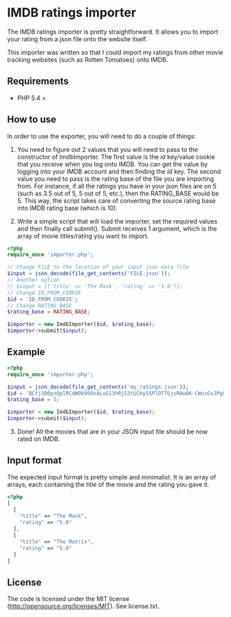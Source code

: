 IMDB ratings importer
=========

The IMDB ratings importer is pretty straightforward. It allows you to import your rating from a json file onto the website itself.

This importer was written so that I could import my ratings from other movie tracking websites (such as Rotten Tomatoes) onto IMDB.

Requirements
------------

* PHP 5.4 <

How to use
----------

In order to use the exporter, you will need to do a couple of things:

1. You need to figure out 2 values that you will need to pass to the constructor of ImdbImporter. The first value is the *id* key/value cookie that you receive when you log onto IMDB. You can get the value by logging into your IMDB account and then finding the *id* key. The second value you need to pass is the rating base of the file you are importing from. For instance, if all the ratings you have in your json files are on 5 (such as 3.5 out of 5, 5 out of 5, etc.), then the RATING_BASE would be 5. This way, the script takes care of converting the source rating base into IMDB rating base (which is 10).

2. Write a simple script that will load the importer, set the required values and then finally call submit(). Submit receives 1 argument, which is the array of movie titles/rating you want to import.

```php
<?php
require_once 'importer.php';

// Change FILE to the location of your input json data file
$input = json_decode(file_get_contents('FILE.json'));
// Another option
// $input = [['title' => 'The Mask', 'rating' => '5.0']];
// Change ID_FROM_COOKIE
$id = 'ID_FROM_COOKIE';
// Change RATING_BASE
$rating_base = RATING_BASE;

$importer = new ImdbImporter($id, $rating_base);
$importer->submit($input);
```

Example
-------

```php
<?php
require_once 'importer.php';

$input = json_decode(file_get_contents('my_ratings.json'));
$id = 'BCYj3D0pzQplRCdWOk999sALuG13hRj53tUCHy5SPlDT7GjcRHw0K-CWnzGsJPg8VC5jEw64mlaSucVtkCjKhvKZYO2SQ0CSTbspanBkgCdqHwRAlx_3h64JcwJLcU3Mmz2OTPr6BC7zrHzozJZ0BcsTNeEXLcsggl7-RsEIFYEnqdE';
$rating_base = 5;

$importer = new ImdbImporter($id, $rating_base);
$importer->submit($input);
```

3. Done! All the movies that are in your JSON input file should be now rated on IMDB.

Input format
------------------

The expected input format is pretty simple and minimalist. It is an array of arrays, each containing the title of the movie and the rating you gave it.

```php
<?php
[
  [
    "title" => "The Mask",
    "rating" => "5.0"
  ],
  [
    "title" => "The Matrix",
    "rating" => "5.0"
  ]
]
```

License
-------

The code is licensed under the MIT license (http://opensource.org/licenses/MIT). See license.txt.